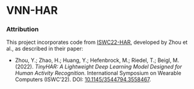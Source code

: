 # VNN-HAR

### Attribution
This project incorporates code from [ISWC22-HAR](https://github.com/teco-kit/ISWC22-HAR), developed by Zhou et al., as described in their paper:
- Zhou, Y.; Zhao, H.; Huang, Y.; Hefenbrock, M.; Riedel, T.; Beigl, M. (2022). *TinyHAR: A Lightweight Deep Learning Model Designed for Human Activity Recognition*. International Symposium on Wearable Computers (ISWC’22). DOI: [10.1145/3544794.3558467](https://doi.org/10.1145/3544794.3558467).
